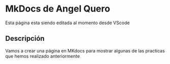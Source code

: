 # MkDocs de Angel Quero

Esta página esta siendo editada al momento desde VScode

## Descripción

Vamos a crear una página en MKdocs para mostrar algunas de las practicas que hemos realizado anteriormente